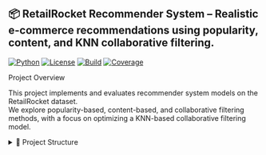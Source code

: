 ## 📦 RetailRocket Recommender System – Realistic e-commerce recommendations using popularity, content, and KNN collaborative filtering.

[![Python](https://img.shields.io/badge/python-3.11-blue)](https://www.python.org/)
[![License](https://img.shields.io/badge/license-MIT-green)](LICENSE)
[![Build](https://img.shields.io/badge/build-passing-brightgreen)](#)
[![Coverage](https://img.shields.io/badge/coverage-95%25-yellow)](#)

Project Overview

This project implements and evaluates recommender system models on the RetailRocket dataset.  
We explore popularity-based, content-based, and collaborative filtering methods, with a focus on optimizing a KNN-based collaborative filtering model.

<details>
<summary>📁 Project Structure</summary>

```text
retailrocket-recsys/
├── 📄 README.md
├── 📄 requirements.txt
├── 📄 .gitignore
├── 📁 data/
│   ├── 📁 raw/
│   │   ├── category_tree.csv
│   │   ├── ecommerce-dataset.zip
│   │   ├── item_properties_part1.csv
│   │   ├── item_properties_part2.csv
│   │   └── retailrocket_events.csv.gz
│   └── 📁 processed/
│       ├── df_filtered.pkl
│       ├── df_preprocessed.parquet
│       ├── events.parquet
│       ├── item_properties_encoded.pkl
│       ├── item_properties_wide.parquet
│       ├── reconstructed_events.parquet
│       └── session_lengths.csv
├── 📁 artifacts/
│   ├── 📁 embeddings/
│   │   ├── item_similarity_sub.npy
│   │   └── item_similarity_sub_items.csv
│   ├── 📁 indices/
│   └── 📁 models/
│       ├── knn_model.pkl
│       ├── knn_model_tuned.pkl
│       ├── popularity_model.parquet
│       ├── recommender_functions.pkl
│       └── model_evaluation_results.csv
├── 📁 notebooks/
│   ├── 01_eda.ipynb
│   ├── 02_deep_eda.ipynb
│   ├── 03_data_preprocessing_&_feature_eng.ipynb
│   ├── 04_model_building.ipynb
│   ├── 05_model_evaluation.ipynb
│   └── Documentation.ipynb
├── 📁 src/
│   ├── __init__.py
│   ├── prepare_data.py
│   ├── train_models.py
│   ├── evaluate_models.py
│   └── recommend.py
└── 📄 setup.sh


Dataset

RetailRocket e-commerce user interaction logs including clicks, cart additions, and orders.

Data Processing

- Filtered and preprocessed data stored in `data/processed/`
- User-wise train/test split to prevent leakage
- User-item interaction matrix creation for collaborative filtering

Models

- Popularity:** Simple baseline recommending most popular items
- Content-Based:** Item similarity based on precomputed embeddings
- Collaborative Filtering:** KNN on user-item sparse matrix, tuned for best performance

Hyperparameter Tuning

- Grid search over `n_neighbors`, `algorithm`, and `metric` parameters for KNN
- Best model selected based on Mean Average Precision (MAP)

Evaluation Results

| Model                      | Precision@10 | Recall@10 | MAP    | NDCG   |
|----------------------------|--------------|-----------|--------|--------|
| Popularity Baseline         | 0.0015       | 0.0082    | 0.0037 | 0.0053 |
| Content-Based Filtering     | 0.0002       | 0.0008    | 0.0003 | 0.0005 |
| KNN Collaborative Filtering | 0.0217       | 0.1452.   |0.0720. |0.0950|

Usage Instructions

Local

1. Clone this repository  
2. Install dependencies:  
   ```bash
   pip install -r requirements.txt
3. Run notebooks from Step 1 through Step 5 sequentially to reproduce results

Future Work

* Real-time user profile updates

* Neural recommendation models

* Cold-start strategies

* Session-based recommendation approaches

Contact

Peter Obi
Email: peter@example.com
GitHub: github.com/peterobi
